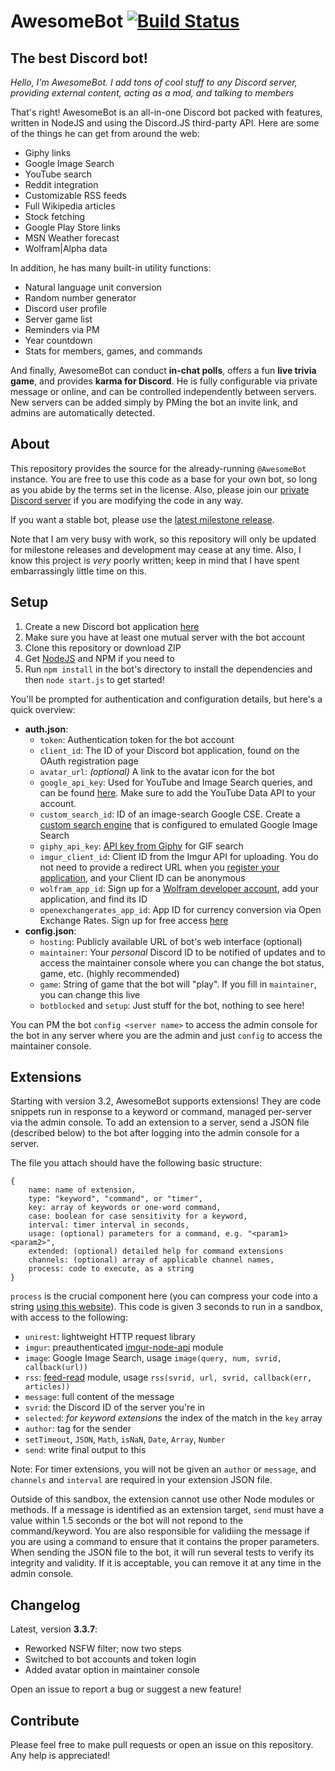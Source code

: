 AwesomeBot [![Build Status](https://travis-ci.org/BitQuote/AwesomeBot.svg?branch=master)](https://travis-ci.org/BitQuote/AwesomeBot)
==========

The best Discord bot!
---------------------

*Hello, I'm AwesomeBot. I add tons of cool stuff to any Discord server, providing external content, acting as a mod, and talking to members*

That's right! AwesomeBot is an all-in-one Discord bot packed with features, written in NodeJS and using the Discord.JS third-party API. Here are some of the things he can get from around the web:

 - Giphy links
 - Google Image Search
 - YouTube search
 - Reddit integration
 - Customizable RSS feeds
 - Full Wikipedia articles
 - Stock fetching
 - Google Play Store links
 - MSN Weather forecast
 - Wolfram|Alpha data
 
In addition, he has many built-in utility functions:

 - Natural language unit conversion
 - Random number generator
 - Discord user profile
 - Server game list
 - Reminders via PM
 - Year countdown
 - Stats for members, games, and commands

And finally, AwesomeBot can conduct **in-chat polls**, offers a fun **live trivia game**, and provides **karma for Discord**. He is fully configurable via private message or online, and can be controlled independently between servers. New servers can be added simply by PMing the bot an invite link, and admins are automatically detected.

About
-----

This repository provides the source for the already-running `@AwesomeBot` instance. You are free to use this code as a base for your own bot, so long as you abide by the terms set in the license. Also, please join our [private Discord server](https://discord.gg/0pRFCTcG2aIY53Jk) if you are modifying the code in any way.

If you want a stable bot, please use the [latest milestone release](https://github.com/BitQuote/AwesomeBot/releases/tag/v3.3.6p4).

Note that I am very busy with work, so this repository will only be updated for milestone releases and development may cease at any time. Also, I know this project is *very* poorly written; keep in mind that I have spent embarrassingly little time on this.

Setup
-----

1. Create a new Discord bot application [here](https://discordapp.com/developers/applications/me)
2. Make sure you have at least one mutual server with the bot account
3. Clone this repository or download ZIP
4. Get [NodeJS](https://nodejs.org/en/) and NPM if you need to
5. Run `npm install` in the bot's directory to install the dependencies and then `node start.js` to get started!

You'll be prompted for authentication and configuration details, but here's a quick overview:  
 - **auth.json**:  
    - `token`: Authentication token for the bot account  
    - `client_id`: The ID of your Discord bot application, found on the OAuth registration page  
    - `avatar_url`: *(optional)* A link to the avatar icon for the bot  
    - `google_api_key`: Used for YouTube and Image Search queries, and can be found [here](https://console.developers.google.com/). Make sure to add the YouTube Data API to your account.  
    - `custom_search_id`: ID of an image-search Google CSE. Create a [custom search engine](https://cse.google.com/cse/create/new) that is configured to emulated Google Image Search  
    - `giphy_api_key`: [API key from Giphy](http://api.giphy.com/submit) for GIF search
    - `imgur_client_id`: Client ID from the Imgur API for uploading. You do not need to provide a redirect URL when you [register your application](https://imgur.com/signin?redirect=http://api.imgur.com/oauth2/addclient), and your Client ID can be anonymous
    - `wolfram_app_id`: Sign up for a [Wolfram developer account](https://developer.wolframalpha.com/portal/apisignup.html), add your application, and find its ID
    - `openexchangerates_app_id`: App ID for currency conversion via Open Exchange Rates. Sign up for free access [here](https://openexchangerates.org/signup/free)
 - **config.json**:
    - `hosting`: Publicly available URL of bot's web interface (optional)
    - `maintainer`: Your *personal* Discord ID to be notified of updates and to access the maintainer console where you can change the bot status, game, etc. (highly recommended)
    - `game`: String of game that the bot will "play". If you fill in `maintainer`, you can change this live
    - `botblocked` and `setup`: Just stuff for the bot, nothing to see here!    

You can PM the bot `config <server name>` to access the admin console for the bot in any server where you are the admin and just `config` to access the maintainer console.

Extensions
----------

Starting with version 3.2, AwesomeBot supports extensions! They are code snippets run in response to a keyword or command, managed per-server via the admin console. To add an extension to a server, send a JSON file (described below) to the bot after logging into the admin console for a server.

The file you attach should have the following basic structure:

```
{
    name: name of extension,
    type: "keyword", "command", or "timer",
    key: array of keywords or one-word command,
    case: boolean for case sensitivity for a keyword, 
    interval: timer interval in seconds,
    usage: (optional) parameters for a command, e.g. "<param1> <param2>",
    extended: (optional) detailed help for command extensions
    channels: (optional) array of applicable channel names,
    process: code to execute, as a string
}
```

`process` is the crucial component here (you can compress your code into a string [using this website](http://javascriptcompressor.com/)). This code is given 3 seconds to run in a sandbox, with access to the following:

 - `unirest`: lightweight HTTP request library
 - `imgur`: preauthenticated [imgur-node-api](https://www.npmjs.com/package/imgur-node-api) module
 - `image`: Google Image Search, usage `image(query, num, svrid, callback(url))`
 - `rss`: [feed-read](https://www.npmjs.com/package/feed-read) module, usage `rss(svrid, url, svrid, callback(err, articles))`
 - `message`: full content of the message
 - `svrid`: the Discord ID of the server you're in
 - `selected`: *for keyword extensions* the index of the match in the `key` array
 - `author`: tag for the sender
 - `setTimeout`, `JSON`, `Math`, `isNaN`, `Date`, `Array`, `Number`
 - `send`: write final output to this
 
Note: For timer extensions, you will not be given an `author` or `message`, and `channels` and `interval` are required in your extension JSON file.
 
Outside of this sandbox, the extension cannot use other Node modules or methods. If a message is identified as an extension target, `send` must have a value within 1.5 seconds or the bot will not repond to the command/keyword. You are also responsible for validiing the message if you are using a command to ensure that it contains the proper parameters. When sending the JSON file to the bot, it will run several tests to verify its integrity and validity. If it is acceptable, you can remove it at any time in the admin console.

Changelog
---------

Latest, version **3.3.7**:

 - Reworked NSFW filter; now two steps  
 - Switched to bot accounts and token login  
 - Added avatar option in maintainer console  
 
Open an issue to report a bug or suggest a new feature!

Contribute
----------

Please feel free to make pull requests or open an issue on this repository. Any help is appreciated!
